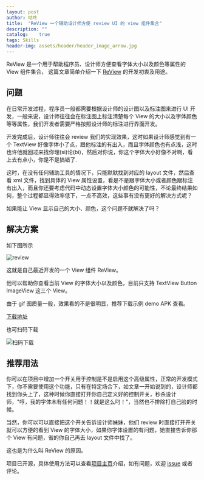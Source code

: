 ```yaml
---
layout: post
author: 咕咚
title:  "ReView 一个辅助设计师方便 review UI 的 view 组件集合"
description: ""
catalog:    true
tags: Skills
header-img: assets/header/header_image_arrow.jpg
---
```


ReView 是一个用于帮助程序员、设计师方便查看字体大小以及颜色等属性的 View 组件集合，
这篇文章简单介绍一下 [ReView](https://github.com/maoruibin/ReView) 的开发初衷及用途。


## 问题

在日常开发过程，程序员一般都需要根据设计师的设计图以及标注图来进行 UI 开发，一般来说，设计师往往会在标注图上标注清楚每个 View 的大小以及字体颜色等等属性，我们开发者需要严格按照设计师的标注进行界面开发。

开发完成后，设计师往往会 review 我们的实现效果，这时如果设计师感觉到有一个 TextView 好像字体小了点，跟他标注的有出入，而且字体颜色也有点浅，这时也许他就回过来找你理(si)论(bi)，然后对你说，你这个字体大小好像不对啊，看上去有点小，你是不是搞错了.

这时，在没有任何辅助工具的情况下，只能默默找到对应的 layout 文件，然后查看 xml 文件，找到具体的 View 属性设置，看是不是跟字体大小或者颜色跟标注有出入，而且你还要考虑代码中动态设置字体大小颜色的可能性，不论最终结果如何，整个过程都显得效率低下，一点不高效，这些事有没有更好的解决方式呢？

如果能让 View 显示自己的大小、颜色，这个问题不就解决了吗？

## 解决方案

如下图所示

![review](http://7xr9gx.com1.z0.glb.clouddn.com/review.gif)

这就是自己最近开发的一个 View 组件 ReView。

他可以帮助你查看当前 View 的字体大小以及颜色，目前只支持 TextView Button ImageView 这三个 View。

由于 gif 图质量一般，效果看的不是很明显，推荐下载示例 demo APK 查看。

[下载地址](http://fir.im/mvzb)

也可扫码下载

![扫码下载](http://7xr9gx.com1.z0.glb.clouddn.com/fir-review.png)

## 推荐用法 
你可以在项目中增加一个开关用于控制是不是启用这个高级属性，正常的开发模式下，你不需要使用这个功能，只有在特定场合下，如文章一开始说到的，设计师都找到你头上了，这种时候你直接打开你自己定义好的控制开关，秒杀设计师，"哼，我的字体木有任何问题！！就是这么叼！"，当然也不排除打自己脸的时候。

当然，你可以可以直接把这个开关告诉设计师妹妹，他们 review 时直接打开开关就可以方便的看到 View 的字体大小，如果你字体设置的有问题，她直接告诉你那个 View 有问题，省的你自己再去 layout 文件中找了。

这也是为什么叫 ReView 的原因。

项目已开源，具体使用方法可以查看[项目主页](https://github.com/maoruibin/ReView)介绍，如有问题，欢迎 [issue](https://github.com/maoruibin/ReView/issues) 或者 评论。


